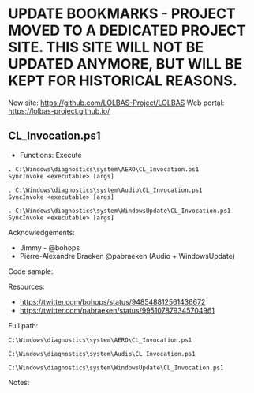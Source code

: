 # UPDATE BOOKMARKS - PROJECT MOVED TO A DEDICATED PROJECT SITE. THIS SITE WILL NOT BE UPDATED ANYMORE, BUT WILL BE KEPT FOR HISTORICAL REASONS.
New site: https://github.com/LOLBAS-Project/LOLBAS
Web portal: https://lolbas-project.github.io/ 
## CL_Invocation.ps1

* Functions: Execute

```
. C:\Windows\diagnostics\system\AERO\CL_Invocation.ps1   
SyncInvoke <executable> [args]
```
```
. C:\Windows\diagnostics\system\Audio\CL_Invocation.ps1   
SyncInvoke <executable> [args]
```
```
. C:\Windows\diagnostics\system\WindowsUpdate\CL_Invocation.ps1   
SyncInvoke <executable> [args]
```


Acknowledgements:
* Jimmy - @bohops
* Pierre-Alexandre Braeken @pabraeken (Audio + WindowsUpdate)

Code sample:


Resources:
* https://twitter.com/bohops/status/948548812561436672
* https://twitter.com/pabraeken/status/995107879345704961

Full path:
```
C:\Windows\diagnostics\system\AERO\CL_Invocation.ps1
```
```
C:\Windows\diagnostics\system\Audio\CL_Invocation.ps1
```
```
C:\Windows\diagnostics\system\WindowsUpdate\CL_Invocation.ps1
```

Notes:




 
